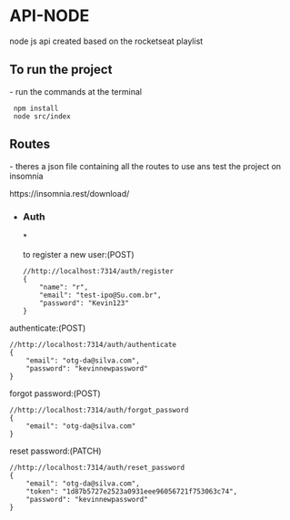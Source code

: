 # API-NODE
node js api created based on the rocketseat playlist

<H2>To run the project</H2>
<p> - run the commands at the terminal</p>

```
 npm install
 node src/index
```

<H2>Routes</H2>
<p> - theres a json file containing all the routes to use ans test the project on insomnia</p>
<a target="_blank">https://insomnia.rest/download/<a>
 
* <H3>Auth</H3>
 	* <p> to register a new user:(POST)</p>

	```
	//http://localhost:7314/auth/register
	{ 
		"name": "r",
		"email": "test-ipo@Su.com.br",
		"password": "Kevin123"
	}
	```

<p> authenticate:(POST)</p>

```
//http://localhost:7314/auth/authenticate
{
	"email": "otg-da@silva.com",
	"password": "kevinnewpassword"
}
```

<p> forgot password:(POST)</p>

```
//http://localhost:7314/auth/forgot_password
{
	"email": "otg-da@silva.com"
}
```

<p> reset password:(PATCH)</p>

```
//http://localhost:7314/auth/reset_password
{
	"email": "otg-da@silva.com",
  	"token": "1d87b5727e2523a0931eee96056721f753063c74",
	"password": "kevinnewpassword"
}
```
